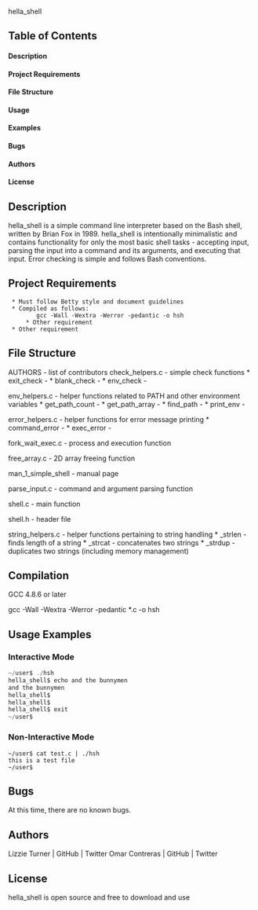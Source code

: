 hella_shell

## Table of Contents

#### Description
#### Project Requirements
#### File Structure
#### Usage
#### Examples
#### Bugs
#### Authors
#### License


## Description

hella_shell is a simple command line interpreter based on the Bash shell, written by Brian Fox in 1989. hella_shell is intentionally minimalistic and contains functionality for only the most basic shell tasks - accepting input, parsing the input into a command and its arguments, and executing that input. Error checking is simple and follows Bash conventions.

## Project Requirements
	 * Must follow Betty style and document guidelines
	 * Compiled as follows:
	   	    gcc -Wall -Wextra -Werror -pedantic -o hsh
         * Other requirement
	 * Other requirement

## File Structure

AUTHORS - list of contributors
check_helpers.c - simple check functions
		* exit_check -
		* blank_check -
		* env_check -

env_helpers.c - helper functions related to PATH and other environment variables
	      	* get_path_count -
		* get_path_array -
		* find_path -
		* print_env -

error_helpers.c - helper functions for error message printing
		* command_error -
		* exec_error -

fork_wait_exec.c - process and execution function

free_array.c - 2D array freeing function

man_1_simple_shell - manual page

parse_input.c - command and argument parsing function

shell.c - main function

shell.h - header file

string_helpers.c - helper functions pertaining to string handling
		 * _strlen - finds length of a string
		 * _strcat - concatenates two strings
		 * _strdup - duplicates two strings (including memory management)

## Compilation

GCC 4.8.6 or later

gcc -Wall -Wextra -Werror -pedantic *.c -o hsh

## Usage Examples

### Interactive Mode

```c
~/user$ ./hsh
hella_shell$ echo and the bunnymen
and the bunnymen
hella_shell$
hella_shell$
hella_shell$ exit
~/user$
```

### Non-Interactive Mode

```
~/user$ cat test.c | ./hsh
this is a test file
~/user$
```

## Bugs

At this time, there are no known bugs.


## Authors

Lizzie Turner | GitHub | Twitter
Omar Contreras | GitHub | Twitter

## License

hella_shell is open source and free to download and use